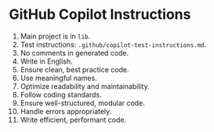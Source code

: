 # GitHub Copilot Instructions

1. Main project is in `lib`.
2. Test instructions: `.github/copilot-test-instructions.md`.
3. No comments in generated code.
4. Write in English.
5. Ensure clean, best practice code.
6. Use meaningful names.
7. Optimize readability and maintainability.
8. Follow coding standards.
9. Ensure well-structured, modular code.
10. Handle errors appropriately.
11. Write efficient, performant code.